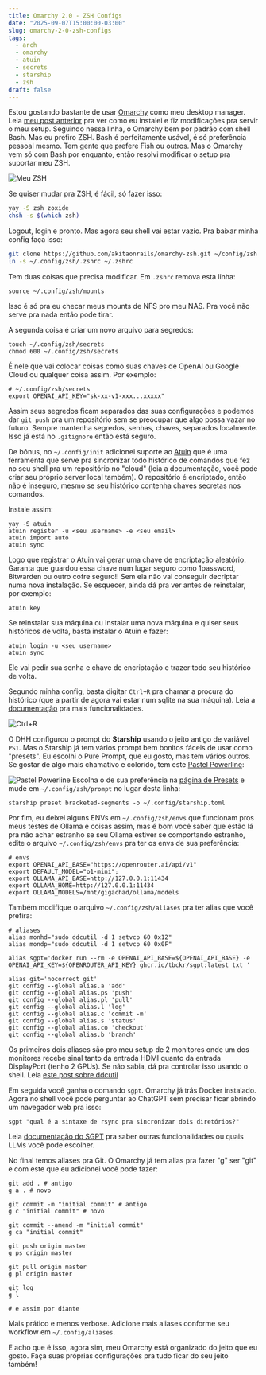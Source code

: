 ```yaml
---
title: Omarchy 2.0 - ZSH Configs
date: "2025-09-07T15:00:00-03:00"
slug: omarchy-2-0-zsh-configs
tags:
  - arch
  - omarchy
  - atuin
  - secrets
  - starship
  - zsh
draft: false
---
```


Estou gostando bastante de usar [Omarchy](https://omarchy.org/) como meu desktop manager. Leia [meu post anterior](https://akitaonrails.com/2025/08/29/new-omarchy-2-0-install/) pra ver como eu instalei e fiz modificações pra servir o meu setup. Seguindo nessa linha, o Omarchy bem por padrão com shell Bash. Mas eu prefiro ZSH. Bash é perfeitamente usável, é só preferência pessoal mesmo. Tem gente que prefere Fish ou outros. Mas o Omarchy vem só com Bash por enquanto, então resolvi modificar o setup pra suportar meu ZSH.

![Meu ZSH](https://new-uploads-akitaonrails.s3.us-east-2.amazonaws.com/screenshot-2025-09-07_15-16-57.png)

Se quiser mudar pra ZSH, é fácil, só fazer isso:

```bash
yay -S zsh zoxide
chsh -s $(which zsh)
```

Logout, login e pronto. Mas agora seu shell vai estar vazio. Pra baixar minha config faça isso:

```bash
git clone https://github.com/akitaonrails/omarchy-zsh.git ~/config/zsh
ln -s ~/.config/zsh/.zshrc ~/.zshrc 
```

Tem duas coisas que precisa modificar. Em `.zshrc` remova esta linha:

```
source ~/.config/zsh/mounts
```

Isso é só pra eu checar meus mounts de NFS pro meu NAS. Pra você não serve pra nada então pode tirar.

A segunda coisa é criar um novo arquivo para segredos:

```
touch ~/.config/zsh/secrets
chmod 600 ~/.config/zsh/secrets
```

É nele que vai colocar coisas como suas chaves de OpenAI ou Google Cloud ou qualquer coisa assim. Por exemplo:

```
# ~/.config/zsh/secrets
export OPENAI_API_KEY="sk-xx-v1-xxx...xxxxx"
```

Assim seus segredos ficam separados das suas configurações e podemos dar `git push` pra um repositório sem se preocupar que algo possa vazar no futuro. Sempre mantenha segredos, senhas, chaves, separados localmente. Isso já está no `.gitignore` então está seguro.

De bônus, no `~/.config/init` adicionei suporte ao [Atuin](https://atuin.sh/) que é uma ferramenta que serve pra sincronizar todo histórico de comandos que fez no seu shell pra um repositório no "cloud" (leia a documentação, você pode criar seu próprio server local também). O repositório é encriptado, então não é inseguro, mesmo se seu histórico contenha chaves secretas nos comandos.

Instale assim:

```
yay -S atuin
atuin register -u <seu username> -e <seu email>
atuin import auto
atuin sync
```

Logo que registrar o Atuin vai gerar uma chave de encriptação aleatório. Garanta que guardou essa chave num lugar seguro como 1password, Bitwarden ou outro cofre seguro!! Sem ela não vai conseguir decriptar numa nova instalação. Se esquecer, ainda dá pra ver antes de reinstalar, por exemplo:

```
atuin key
```

Se reinstalar sua máquina ou instalar uma nova máquina e quiser seus históricos de volta, basta instalar o Atuin e fazer:

```
atuin login -u <seu username>
atuin sync
```

Ele vai pedir sua senha e chave de encriptação e trazer todo seu histórico de volta.

Segundo minha config, basta digitar `Ctrl+R` pra chamar a procura do histórico (que a partir de agora vai estar num sqlite na sua máquina). Leia a [documentação](https://docs.atuin.sh/) pra mais funcionalidades.

![Ctrl+R](https://new-uploads-akitaonrails.s3.us-east-2.amazonaws.com/screenshot-2025-09-07_15-17-20.png)

O DHH configurou o prompt do **Starship** usando o jeito antigo de variável `PS1`. Mas o Starship já tem vários prompt bem bonitos fáceis de usar como "presets". Eu escolhi o Pure Prompt, que eu gosto, mas tem vários outros. Se gostar de algo mais chamativo e colorido, tem este [Pastel Powerline](https://starship.rs/presets/pastel-powerline):

![Pastel Powerline](https://starship.rs/presets/img/pastel-powerline.png)
Escolha o de sua preferência na [página de Presets](https://starship.rs/presets/) e mude em `~/.config/zsh/prompt` no lugar desta linha:

```
starship preset bracketed-segments -o ~/.config/starship.toml
```

Por fim, eu deixei alguns ENVs em `~/.config/zsh/envs` que funcionam pros meus testes de Ollama e coisas assim, mas é bom você saber que estão lá pra não achar estranho se seu Ollama estiver se comportando estranho, edite o arquivo `~/.config/zsh/envs` pra ter os envs de sua preferência:

```
# envs
export OPENAI_API_BASE="https://openrouter.ai/api/v1"
export DEFAULT_MODEL="o1-mini";
export OLLAMA_API_BASE=http://127.0.0.1:11434
export OLLAMA_HOME=http://127.0.0.1:11434
export OLLAMA_MODELS=/mnt/gigachad/ollama/models
```

Também modifique o arquivo `~/.config/zsh/aliases` pra ter alias que você prefira:

```
# aliases
alias monhd="sudo ddcutil -d 1 setvcp 60 0x12"
alias mondp="sudo ddcutil -d 1 setvcp 60 0x0F"

alias sgpt='docker run --rm -e OPENAI_API_BASE=${OPENAI_API_BASE} -e OPENAI_API_KEY=${OPENROUTER_API_KEY} ghcr.io/tbckr/sgpt:latest txt '

alias git='nocorrect git'
git config --global alias.a 'add'
git config --global alias.ps 'push'
git config --global alias.pl 'pull'
git config --global alias.l 'log'
git config --global alias.c 'commit -m'
git config --global alias.s 'status'
git config --global alias.co 'checkout'
git config --global alias.b 'branch'
```

Os primeiros dois aliases são pro meu setup de 2 monitores onde um dos monitores recebe sinal tanto da entrada HDMI quanto da entrada DisplayPort (tenho 2 GPUs). Se não sabia, dá pra controlar isso usando o shell. Leia [este post sobre ddcutil](https://jeancharles.quillet.org/posts/2021-08-20-How-to-use-ddcutil-to-switch-input-of-a-Dell-screen.html)

Em seguida você ganha o comando `sgpt`. Omarchy já trás Docker instalado. Agora no shell você pode perguntar ao ChatGPT sem precisar ficar abrindo um navegador web pra isso:

```
sgpt "qual é a sintaxe de rsync pra sincronizar dois diretórios?"
```

Leia [documentação do SGPT](https://github.com/tbckr/sgpt) pra saber outras funcionalidades ou quais LLMs você pode escolher.

No final temos aliases pra Git. O Omarchy já tem alias pra fazer "g" ser "git" e com este que eu adicionei você pode fazer:

```
git add . # antigo
g a . # novo

git commit -m "initial commit" # antigo
g c "initial commit" # novo

git commit --amend -m "initial commit"
g ca "initial commit"

git push origin master
g ps origin master

git pull origin master
g pl origin master

git log
g l

# e assim por diante
```

Mais prático e menos verbose. Adicione mais aliases conforme seu workflow em `~/.config/aliases`.

E acho que é isso, agora sim, meu Omarchy está organizado do jeito que eu gosto. Faça suas próprias configurações pra tudo ficar do seu jeito também!

